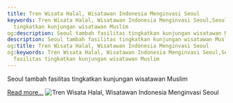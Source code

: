```yaml
---
title: Tren Wisata Halal, Wisatawan Indonesia Menginvasi Seoul
keywords: Tren Wisata Halal, Wisatawan Indonesia Menginvasi Seoul,Seoul tambah fasilitas
  tingkatkan kunjungan wisatawan Muslim
og:description: Seoul tambah fasilitas tingkatkan kunjungan wisatawan Muslim
description: Seoul tambah fasilitas tingkatkan kunjungan wisatawan Muslim
og:title: Tren Wisata Halal, Wisatawan Indonesia Menginvasi Seoul
og:keywords: Tren Wisata Halal, Wisatawan Indonesia Menginvasi Seoul,Seoul tambah
  fasilitas tingkatkan kunjungan wisatawan Muslim
---
```


Seoul tambah fasilitas tingkatkan kunjungan wisatawan Muslim

[Read more...](https://www.sportourism.id/post/5928/tren-wisata-halal-wisatawan-indonesia-menginvasi-seoul "Tren Wisata Halal, Wisatawan Indonesia Menginvasi Seoul")
![Tren Wisata Halal, Wisatawan Indonesia Menginvasi Seoul](http://blog.travescape.com/wp-content/uploads/2013/05/Gyeongbokgung.jpg "Tren Wisata Halal, Wisatawan Indonesia Menginvasi Seoul")